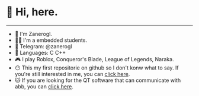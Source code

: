 # 👋 Hi, here.
----
- 👀 I'm Zanerogl.
- 👨‍💻 I'm a embedded students.
- 💬 Telegram: @zanerogl
- 🔘 Languages: C C++ 
- 🎮 I play Roblox, Conqueror's Blade, League of Legends, Naraka.
- 😶 This my first repositorie on github so I don't konw what to say. If you're still interested in me, you can [click here](https://zanerogl.github.io).
- 🐱 If you are looking for the QT software that can communicate with abb, you can [click here]().
<!---
Zanerogl/Zanerogl is a ✨ special ✨ repository because its `README.md` (this file) appears on your GitHub profile.
You can click the Preview link to take a look at your changes.
- 👀 I’m interested in ...
- 🌱 I’m currently learning ...
- 💞️ I’m looking to collaborate on ...
- 📫 How to reach me ...
--->
